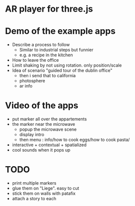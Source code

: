 # AR player for three.js


# Demo of the example apps
- Describe a process to follow
  - Similar to industrial steps but funnier
  - e.g. a recipe in the kitchen
- How to leave the office
- Limit shaking by not using rotation. only position/scale
- Idea of scenario "guided tour of the dublin office"
  - then i send that to california
  - photosphere
  - ar info

# Video of the apps
- put marker all over the appartements
- the marker near the microwave
  - popup the microwave scene
  - display intro
  - then menu : info/how to cook eggs/how to cook pasta/
- interactive + contextual + spatialized
- cool sounds when it pops up

# TODO
- print multiple markers
- glue them on "Liege". easy to cut
- stick them on walls with patafix
- attach a story to each
